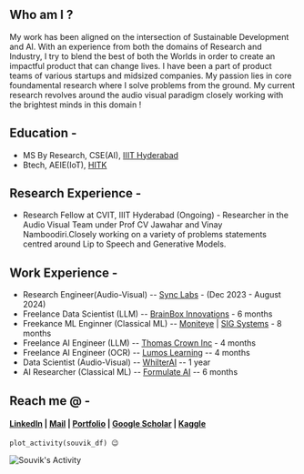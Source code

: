 ## Who am I ? 

My work has been aligned on the intersection of Sustainable Development and AI. With an experience from both the domains of Research and Industry, I try to blend the best of both the Worlds in order to create an impactful product that can change lives. I have been a part of product teams of various startups and midsized companies. My passion lies in core foundamental research where I solve problems from the ground. My current research revolves around the audio visual paradigm closely working with the brightest minds in this domain ! 
## Education -
- MS By Research, CSE(AI), [IIIT Hyderabad](https://www.iiit.ac.in/)
- Btech, AEIE(IoT), [HITK](https://www.heritageit.edu/)
## Research Experience -
- Research Fellow at CVIT, IIIT Hyderabad (Ongoing) - Researcher in the Audio Visual Team under Prof CV Jawahar and Vinay Namboodiri.Closely working on a variety of problems statements centred around Lip to Speech and Generative Models.
## Work Experience  -
- Research Engineer(Audio-Visual)      -- [Sync Labs](https://synclabs.so/) - (Dec 2023 - August 2024)
- Freelance Data Scientist (LLM)       -- [BrainBox Innovations](https://brainboxinnovations.com/) - 6 months
- Freekance ML Enginner (Classical ML) -- [Moniteye](https://www.moniteye.co.uk/) | [SIG Systems](https://sigsystems.com/) - 8 months
- Freelance AI Engineer (LLM)          -- [Thomas Crown Inc](https://opencorporates.com/companies/us_ca/1429802) - 4 months
- Freelance AI Engineer (OCR)          -- [Lumos Learning](https://www.lumoslearning.com/llwp/) -- 4 months
- Data Scientist (Audio-Visual)        -- [WhilterAI](https://www.whilter.ai/) -- 1 year           
- AI Researcher (Classical ML)         -- [Formulate AI](https://www.formulateai.in/) -- 6 months

## Reach me @ -
#### [LinkedIn](https://www.linkedin.com/in/souvikg544/) | [Mail](mailto:souvik.g@research.iiit.ac.in) | [Portfolio](https://souvikg544.github.io/) | [Google Scholar](https://scholar.google.com/citations?hl=en&user=-bSVllkAAAAJ) | [Kaggle](https://www.kaggle.com/souvikg544)


```
plot_activity(souvik_df) 😉 
```

![Souvik's Activity](https://github-readme-activity-graph.vercel.app/graph?username=souvikg544&theme=dracula)
